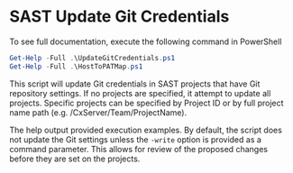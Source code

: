 # SAST Update Git Credentials

To see full documentation, execute the following command in PowerShell

```powershell
Get-Help -Full .\UpdateGitCredentials.ps1
Get-Help -Full .\HostToPATMap.ps1
```

This script will update Git credentials in SAST projects that have Git repository settings.  If no projects are specified, it attempt to update all projects.  Specific projects can be specified by Project ID or by full project name path (e.g. /CxServer/Team/ProjectName).

The help output provided execution examples.  By default, the script does not update the Git settings unless the `-write` option is provided as a command parameter.  This allows for review of the proposed changes before they are set on the projects.
